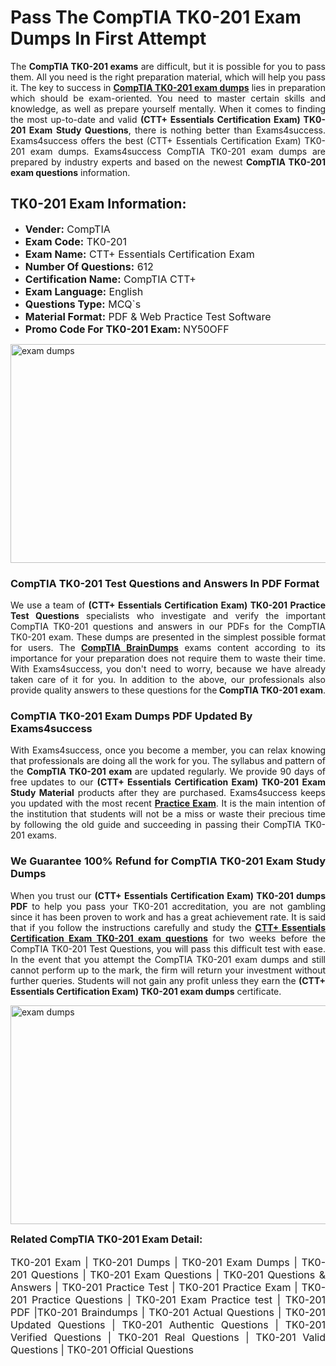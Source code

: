<h1><strong><strong>Pass The CompTIA TK0-201 Exam Dumps In First Attempt</strong></strong></h1> <p style="text-align:justify">The <strong>CompTIA TK0-201 exams</strong> are difficult, but it is possible for you to pass them. All you need is the right preparation material, which will help you pass it. The key to success in <a href="https://www.exams4success.com/comptia/tk0-201-pdf-exam-dumps"><strong>CompTIA TK0-201 exam dumps</strong></a> lies in preparation which should be exam-oriented. You need to master certain skills and knowledge, as well as prepare yourself mentally. When it comes to finding the most up-to-date and valid <strong>(CTT+ Essentials Certification Exam) TK0-201 Exam Study Questions</strong>, there is nothing better than Exams4success. Exams4success offers the best (CTT+ Essentials Certification Exam) TK0-201 exam dumps. Exams4success CompTIA TK0-201 exam dumps are prepared by industry experts and based on the newest <strong>CompTIA TK0-201 exam questions</strong> information.</p> <h2><strong><strong>TK0-201 Exam Information:</strong></strong></h2> <ul> <li><span style="font-size:16px"><strong>Vender:</strong> CompTIA</span></li> <li><span style="font-size:16px"><strong>Exam Code:</strong> TK0-201</span></li> <li><span style="font-size:16px"><strong>Exam Name:</strong> CTT+ Essentials Certification Exam</span></li> <li><span style="font-size:16px"><strong>Number Of Questions:</strong> 612</span></li> <li><span style="font-size:16px"><strong>Certification Name:</strong> CompTIA CTT+</span></li> <li><span style="font-size:16px"><strong>Exam Language:</strong> English</span></li> <li><span style="font-size:16px"><strong>Questions Type:</strong> MCQ`s</span></li> <li><span style="font-size:16px"><strong>Material Format:</strong> PDF & Web Practice Test Software</span></li> <li><span style="font-size:16px"><strong>Promo Code For TK0-201 Exam: </strong>NY50OFF</span></li> </ul> <p><a href="https://www.exams4success.com/comptia/tk0-201-pdf-exam-dumps" rel="no-follow"><img alt="exam dumps" src="https://www.certcollections.com/uploads/content/infrist1.png" style="height:350px; width:750px" /></a></p> <h3><strong>CompTIA TK0-201 Test Questions and Answers In PDF Format</strong></h3> <p style="text-align:justify">We use a team of <strong>(CTT+ Essentials Certification Exam) TK0-201 Practice Test Questions</strong> specialists who investigate and verify the important CompTIA TK0-201 questions and answers in our PDFs for the CompTIA TK0-201 exam. These dumps are presented in the simplest possible format for users. The <a href="https://www.exams4success.com/comptia-exam-dumps"><strong>CompTIA BrainDumps</strong></a> exams content according to its importance for your preparation does not require them to waste their time. With Exams4success, you don't need to worry, because we have already taken care of it for you. In addition to the above, our professionals also provide quality answers to these questions for the<strong> CompTIA TK0-201 exam</strong>.</p> <h3><strong> CompTIA TK0-201 Exam Dumps PDF Updated By Exams4success</strong></h3> <p style="text-align:justify">With Exams4success, once you become a member, you can relax knowing that professionals are doing all the work for you. The syllabus and pattern of the <strong>CompTIA TK0-201 exam </strong>are updated regularly. We provide 90 days of free updates to our <strong>(CTT+ Essentials Certification Exam) TK0-201 Exam Study Material</strong> products after they are purchased. Exams4success keeps you updated with the most recent <a href="https://www.exams4success.com/"><strong>Practice Exam</strong></a>. It is the main intention of the institution that students will not be a miss or waste their precious time by following the old guide and succeeding in passing their CompTIA TK0-201 exams.</p> <h3 style="text-align:justify"><strong>We Guarantee 100% Refund for CompTIA TK0-201 Exam Study Dumps</strong></h3> <p style="text-align:justify">When you trust our <strong>(CTT+ Essentials Certification Exam) TK0-201 dumps PDF</strong> to help you pass your TK0-201 accreditation, you are not gambling since it has been proven to work and has a great achievement rate. It is said that if you follow the instructions carefully and study the <a href="https://www.exams4success.com/comptia/tk0-201-pdf-exam-dumps"><strong>CTT+ Essentials Certification Exam TK0-201 exam questions</strong></a> for two weeks before the CompTIA TK0-201 Test Questions, you will pass this difficult test with ease. In the event that you attempt the CompTIA TK0-201 exam dumps and still cannot perform up to the mark, the firm will return your investment without further queries. Students will not gain any profit unless they earn the <strong>(CTT+ Essentials Certification Exam) TK0-201 exam dumps</strong> certificate.</p> <p style="text-align:justify"><a href="https://www.exams4success.com/comptia/tk0-201-pdf-exam-dumps" rel="no-follow"><img alt="exam dumps" src="https://www.certcollections.com/uploads/content/free_demo1.png" style="height:350px; width:750px" /></a></p> <p style="text-align:justify"><span style="font-size:16px"><strong>Related CompTIA TK0-201 Exam Detail:</strong></span><br /> <br /> <span style="font-size:16px">TK0-201 Exam | TK0-201 Dumps | TK0-201 Exam Dumps | TK0-201 Questions | TK0-201 Exam Questions | TK0-201 Questions & Answers | TK0-201 Practice Test | TK0-201 Practice Exam | TK0-201 Practice Questions | TK0-201 Exam Practice test | TK0-201 PDF |TK0-201 Braindumps | TK0-201 Actual Questions | TK0-201 Updated Questions | TK0-201 Authentic Questions | TK0-201 Verified Questions | TK0-201 Real Questions | TK0-201 Valid Questions | TK0-201 Official Questions</span></p>
